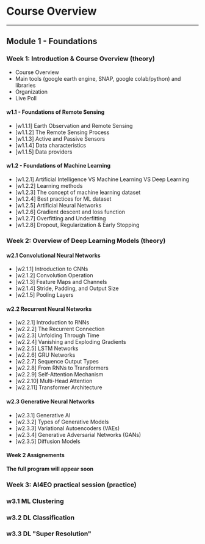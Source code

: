 <!-- .slide: data-background="#E6F7FF" -->

# Course Overview <!-- .element: class="r-fit-text" -->

---

<section data-transition="none">

## Module 1 - Foundations

</section>

<!-- ============================================================================ -->

<section data-transition="none">

### Week 1: Introduction & Course Overview (theory) <!-- .element: class="r-fit-text" -->

- Course Overview
- Main tools (google earth engine, SNAP, google colab/python) and libraries
- Organization
- Live Poll

#### w1.1 - Foundations of Remote Sensing <!-- .element: class="r-fit-text" -->

- [w1.1.1] Earth Observation and Remote Sensing
- [w1.1.2] The Remote Sensing Process
- [w1.1.3] Active and Passive Sensors
- [w1.1.4] Data characteristics
- [w1.1.5] Data providers

#### w1.2 - Foundations of Machine Learning <!-- .element: class="r-fit-text" -->

- [w1.2.1] Artificial Intelligence VS Machine Learning VS Deep Learning
- [w1.2.2] Learning methods
- [w1.2.3] The concept of machine learning dataset
- [w1.2.4] Best practices for ML dataset
- [w1.2.5] Artificial Neural Networks
- [w1.2.6] Gradient descent and loss function
- [w1.2.7] Overfitting and Underfitting
- [w1.2.8] Dropout, Regularization & Early Stopping

</section>

<!-- ============================================================================ -->

<section data-transition="none">

<div style="text-align: justify;">

### Week 2: Overview of Deep Learning Models (theory) <!-- .element: class="r-fit-text" -->

#### w2.1 Convolutional Neural Networks

- [w2.1.1] Introduction to CNNs
- [w2.1.2] Convolution Operation
- [w2.1.3] Feature Maps and Channels
- [w2.1.4] Stride, Padding, and Output Size
- [w2.1.5] Pooling Layers

#### w2.2 Recurrent Neural Networks

- [w2.2.1] Introduction to RNNs
- [w2.2.2] The Recurrent Connection
- [w2.2.3] Unfolding Through Time
- [w2.2.4] Vanishing and Exploding Gradients
- [w2.2.5] LSTM Networks
- [w2.2.6] GRU Networks
- [w2.2.7] Sequence Output Types
- [w2.2.8] From RNNs to Transformers
- [w2.2.9] Self-Attention Mechanism
- [w2.2.10] Multi-Head Attention
- [w2.2.11] Transformer Architecture

#### w2.3 Generative Neural Networks

- [w2.3.1] Generative AI
- [w2.3.2] Types of Generative Models
- [w2.3.3] Variational Autoencoders (VAEs)
- [w2.3.4] Generative Adversarial Networks (GANs)
- [w2.3.5] Diffusion Models

#### Week 2 Assignements

</div>

</section>

<!-- ============================================================================ -->

<section data-transition="none">

**The full program will appear soon**

### Week 3: AI4EO practical session (practice)

### w3.1 ML Clustering

### w3.2 DL Classification

### w3.3 DL "Super Resolution"

</section>

